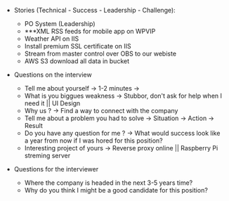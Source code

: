 * Stories (Technical - Success - Leadership - Challenge):
    - PO System (Leadership)
    - ***XML RSS feeds for mobile app on WPVIP
    - Weather API on IIS
    - Install premium SSL certificate on IIS
    - Stream from master control over OBS to our webiste
    - AWS S3 download all data in bucket

* Questions on the interview 
    - Tell me about yourself -> 1-2 minutes -> 
    - What is you biggues weakness -> Stubbor, don't ask for help when I need it || UI Design
    - Why us ? -> Find a way to connect with the company
    - Tell me about a problem you had to solve -> Situation -> Action -> Result
    - Do you have any question for me ? -> What would success look like a year from now if I was hored for this position? 
    - Interesting project of yours -> Reverse proxy online || Raspberry Pi streming server

* Questions for the interviewer
    - Where the company is headed in the next 3-5 years time?
    - Why do you think I might be a good candidate for this position?  